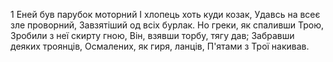 1 Еней був парубок моторний 
І хлопець хоть куди козак, 
Удавсь на всеє зле проворний, 
Завзятіший од всіх бурлак. 
Но греки, як спаливши Трою, 
Зробили з неї скирту гною, 
Він, взявши торбу, тягу дав; 
Забравши деяких троянців, 
Осмалених, як гиря, ланців, 
П'ятами з Трої накивав.